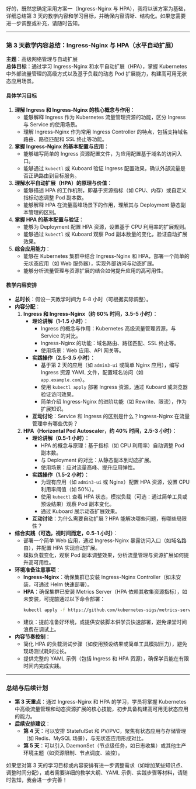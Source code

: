 好的，既然您确定采用方案一（Ingress-Nginx 与 HPA），我将以该方案为基础，详细总结第 3 天的教学内容和学习目标，并确保内容清晰、结构化。如果您需要进一步调整或补充，请随时告知。

---

### 第 3 天教学内容总结：Ingress-Nginx 与 HPA（水平自动扩展）
**主题**：高级网络管理与自动扩展  
**总体目标**：通过学习 Ingress-Nginx 和水平自动扩展（HPA），掌握 Kubernetes 中外部流量管理的高级方式以及基于负载的动态 Pod 扩展能力，构建高可用无状态应用场景。

#### 具体学习目标
1. **理解 Ingress 和 Ingress-Nginx 的核心概念与作用**：
   - 能够解释 Ingress 作为 Kubernetes 流量管理资源的功能，区分 Ingress 与 Service 的使用场景。
   - 理解 Ingress-Nginx 作为常用 Ingress Controller 的特点，包括支持域名路由、路径匹配和 SSL 终止等功能。
2. **掌握 Ingress-Nginx 的基本配置与应用**：
   - 能够编写简单的 Ingress 资源配置文件，为应用配置基于域名的访问入口。
   - 能够通过 `kubectl` 或 Kuboard 验证 Ingress 配置效果，确认外部流量是否正确路由到目标服务。
3. **理解水平自动扩展（HPA）的原理与价值**：
   - 能够描述 HPA 的工作机制，即基于资源指标（如 CPU、内存）或自定义指标动态调整 Pod 副本数。
   - 能够解释 HPA 在流量高峰场景下的作用，理解其与 Deployment 静态副本管理的区别。
4. **掌握 HPA 的基本配置与验证**：
   - 能够为 Deployment 配置 HPA 资源，设置基于 CPU 利用率的扩展规则。
   - 能够通过 `kubectl` 或 Kuboard 观察 Pod 副本数量的变化，验证自动扩展效果。
5. **综合应用能力**：
   - 能够在 Kubernetes 集群中结合 Ingress-Nginx 和 HPA，部署一个简单的无状态应用（如 Web 服务器），实现外部访问与动态扩展。
   - 能够分析流量管理与资源扩展的结合如何提升应用的高可用性。

#### 教学内容安排
- **总时长**：假设一天教学时间为 6-8 小时（可根据实际调整）。
- **内容分配**：
  1. **Ingress 和 Ingress-Nginx（约 60% 时间，3.5-5 小时）**：
     - **理论讲解（1-1.5 小时）**：
       - Ingress 的概念与作用：Kubernetes 高级流量管理资源，与 Service 的对比。
       - Ingress-Nginx 的功能：域名路由、路径匹配、SSL 终止等。
       - 使用场景：Web 应用、API 网关等。
     - **实践操作（2.5-3.5 小时）**：
       - 基于第 2 天的应用（如 `admin3-ui` 或简单 Nginx 应用），编写 Ingress 资源 YAML 文件，配置域名访问（如 `app.example.com`）。
       - 使用 `kubectl apply` 部署 Ingress 资源，通过 Kuboard 或浏览器验证访问效果。
       - 简单介绍 Ingress-Nginx 的进阶功能（如 Rewrite、限流），作为扩展知识。
     - **互动讨论**：Service 和 Ingress 的区别是什么？Ingress-Nginx 在流量管理中有哪些优势？
  2. **HPA（Horizontal Pod Autoscaler，约 40% 时间，2.5-3 小时）**：
     - **理论讲解（0.5-1 小时）**：
       - HPA 的概念与原理：基于指标（如 CPU 利用率）自动调整 Pod 副本数。
       - 与 Deployment 的对比：从静态副本到动态扩展。
       - 使用场景：应对流量高峰、提升应用弹性。
     - **实践操作（1.5-2 小时）**：
       - 为现有应用（如 `admin3-ui` 或 Nginx）配置 HPA 资源，设置 CPU 利用率阈值（如 50%）。
       - 使用 `kubectl` 查看 HPA 状态，模拟负载（可选：通过简单工具或预设结果）观察 Pod 副本变化。
       - 通过 Kuboard 展示动态扩展效果。
     - **互动讨论**：为什么需要自动扩展？HPA 能解决哪些问题，有哪些局限性？
- **综合实践（可选，视时间而定，0.5-1 小时）**：
  - 部署一个简单 Web 应用，通过 Ingress-Nginx 暴露访问入口（如域名路由），并配置 HPA 实现自动扩展。
  - 模拟负载变化，观察 Pod 副本调整效果，分析流量管理与资源扩展如何提升高可用性。
- **环境准备注意事项**：
  - **Ingress-Nginx**：确保集群已安装 Ingress-Nginx Controller（如未安装，可通过 Helm 快速部署）。
  - **HPA**：确保集群已安装 Metrics Server（HPA 依赖其收集资源指标），如未安装，可提前通过以下命令部署：
    ```bash
    kubectl apply -f https://github.com/kubernetes-sigs/metrics-server/releases/latest/download/components.yaml
    ```
  - 建议：提前准备好环境，或提供安装脚本供学员快速部署，避免课堂时间浪费在调试上。
- **内容节奏控制**：
  - 简化 HPA 的负载测试步骤（如使用预设结果或简单工具模拟压力），避免现场测试耗时过长。
  - 提供完整的 YAML 示例（包括 Ingress 和 HPA 资源），确保学员能在有限时间内完成实践。

---

### 总结与后续计划
- **第 3 天重点**：通过 Ingress-Nginx 和 HPA 的学习，学员将掌握 Kubernetes 中高级流量管理和动态资源扩展的核心技能，初步具备构建高可用无状态应用的能力。
- **后续安排建议**：
  - **第 4 天**：可以安排 StatefulSet 和 PV/PVC，聚焦有状态应用与存储管理（如 Redis、MySQL 场景），与无状态应用形成对比。
  - **第 5 天**：可以引入 DaemonSet（节点级任务，如日志收集）或其他生产环境主题（如资源限制、节点调度、监控）。

如果您对第 3 天的学习目标或内容安排有进一步调整需求（如增加某些知识点、调整时间分配），或者需要详细的教学大纲、YAML 示例、实践步骤等材料，请随时告知，我会进一步完善！